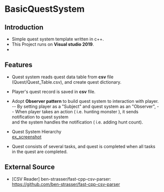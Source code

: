 
# BasicQuestSystem

## Introduction
- Simple quest system template written in c++.
- This Project runs on **Visual studio 2019**.
- 
## Features
- Quest system reads quest data table from **csv** file (Quest/Quest_Table.csv), and create quest dictionary.

-  Player's quest record is saved in **csv** file.

- Adopt **Observer pattern** to build quest system to interaction with player.
	-- By setting player as a "Subject" and quest system as an "Observer", 
	-- When player takes an action ( i.e. hunting monster ), it  sends notification to quest system<br>and the system handles  the notification ( i.e. adding hunt count).

- Quest System Hierarchy
<br>[ex_screenshot](./Quest_Diagram.png)
- Quest consists of several tasks, and quest is completed when all tasks in the quest are completed.



## External Source
- [CSV Reader] ben-strasser/fast-cpp-csv-parser: https://github.com/ben-strasser/fast-cpp-csv-parser
